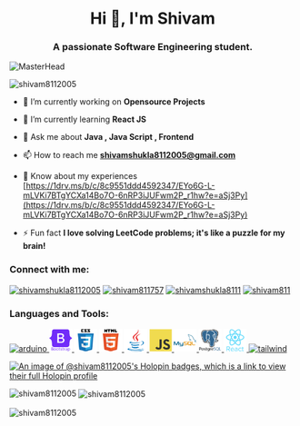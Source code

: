 

<h1 align="center">Hi 👋, I'm Shivam</h1>
<h3 align="center">A passionate Software Engineering student.</h3>
<img src="https://user-images.githubusercontent.com/74038190/225813708-98b745f2-7d22-48cf-9150-083f1b00d6c9.gif" alt="MasterHead" />
<p align="left"> <img src="https://komarev.com/ghpvc/?username=shivam8112005&label=Profile%20views&color=0e75b6&style=flat" alt="shivam8112005" /> </p>


- 🔭 I’m currently working on **Opensource Projects**

- 🌱 I’m currently learning **React JS**

- 💬 Ask me about **Java , Java Script , Frontend**

- 📫 How to reach me **shivamshukla8112005@gmail.com**

- 📄 Know about my experiences [https://1drv.ms/b/c/8c9551ddd4592347/EYo6G-L-mLVKi7BTgYCXa14Bo7O-6nRP3iJUFwm2P_r1hw?e=aSj3Py](https://1drv.ms/b/c/8c9551ddd4592347/EYo6G-L-mLVKi7BTgYCXa14Bo7O-6nRP3iJUFwm2P_r1hw?e=aSj3Py)

- ⚡ Fun fact **I love solving LeetCode problems; it's like a puzzle for my brain!**

<h3 align="left">Connect with me:</h3>
<p align="left">
<a href="https://linkedin.com/in/shivamshukla8112005" target="blank"><img align="center" src="https://raw.githubusercontent.com/rahuldkjain/github-profile-readme-generator/master/src/images/icons/Social/linked-in-alt.svg" alt="shivamshukla8112005" height="30" width="40" /></a>
<a href="https://www.codechef.com/users/shivam811757" target="blank"><img align="center" src="https://cdn.jsdelivr.net/npm/simple-icons@3.1.0/icons/codechef.svg" alt="shivam811757" height="30" width="40" /></a>
<a href="https://www.hackerrank.com/shivamshukla8111" target="blank"><img align="center" src="https://raw.githubusercontent.com/rahuldkjain/github-profile-readme-generator/master/src/images/icons/Social/hackerrank.svg" alt="shivamshukla8111" height="30" width="40" /></a>
<a href="https://www.leetcode.com/shivam811" target="blank"><img align="center" src="https://raw.githubusercontent.com/rahuldkjain/github-profile-readme-generator/master/src/images/icons/Social/leet-code.svg" alt="shivam811" height="30" width="40" /></a>
</p>

<h3 align="left">Languages and Tools:</h3>
<p align="left"> <a href="https://www.arduino.cc/" target="_blank" rel="noreferrer"> <img src="https://cdn.worldvectorlogo.com/logos/arduino-1.svg" alt="arduino" width="40" height="40"/> </a> <a href="https://getbootstrap.com" target="_blank" rel="noreferrer"> <img src="https://raw.githubusercontent.com/devicons/devicon/master/icons/bootstrap/bootstrap-plain-wordmark.svg" alt="bootstrap" width="40" height="40"/> </a> <a href="https://www.w3schools.com/css/" target="_blank" rel="noreferrer"> <img src="https://raw.githubusercontent.com/devicons/devicon/master/icons/css3/css3-original-wordmark.svg" alt="css3" width="40" height="40"/> </a> <a href="https://www.w3.org/html/" target="_blank" rel="noreferrer"> <img src="https://raw.githubusercontent.com/devicons/devicon/master/icons/html5/html5-original-wordmark.svg" alt="html5" width="40" height="40"/> </a> <a href="https://www.java.com" target="_blank" rel="noreferrer"> <img src="https://raw.githubusercontent.com/devicons/devicon/master/icons/java/java-original.svg" alt="java" width="40" height="40"/> </a> <a href="https://developer.mozilla.org/en-US/docs/Web/JavaScript" target="_blank" rel="noreferrer"> <img src="https://raw.githubusercontent.com/devicons/devicon/master/icons/javascript/javascript-original.svg" alt="javascript" width="40" height="40"/> </a> <a href="https://www.mysql.com/" target="_blank" rel="noreferrer"> <img src="https://raw.githubusercontent.com/devicons/devicon/master/icons/mysql/mysql-original-wordmark.svg" alt="mysql" width="40" height="40"/> </a> <a href="https://www.postgresql.org" target="_blank" rel="noreferrer"> <img src="https://raw.githubusercontent.com/devicons/devicon/master/icons/postgresql/postgresql-original-wordmark.svg" alt="postgresql" width="40" height="40"/> </a> <a href="https://reactjs.org/" target="_blank" rel="noreferrer"> <img src="https://raw.githubusercontent.com/devicons/devicon/master/icons/react/react-original-wordmark.svg" alt="react" width="40" height="40"/> </a> <a href="https://tailwindcss.com/" target="_blank" rel="noreferrer"> <img src="https://www.vectorlogo.zone/logos/tailwindcss/tailwindcss-icon.svg" alt="tailwind" width="40" height="40"/> </a> </p>


[![An image of @shivam8112005's Holopin badges, which is a link to view their full Holopin profile](https://holopin.me/shivam8112005)](https://holopin.io/@shivam8112005)

<p><img align="left" src="https://github-readme-stats.vercel.app/api/top-langs?username=shivam8112005&show_icons=true&locale=en&layout=compact" alt="shivam8112005" /></p>

<p>&nbsp;<img align="center" src="https://github-readme-stats.vercel.app/api?username=shivam8112005&show_icons=true&locale=en" alt="shivam8112005" /></p>

<p><img align="center" src="https://github-readme-streak-stats.herokuapp.com/?user=shivam8112005&" alt="shivam8112005" /></p>
